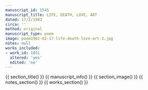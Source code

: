 ```yaml
---
manuscript_id: 1545
manuscript_title: LIFE, DEATH, LOVE, ART
dated: 17/2/1982
circa: ''
method: original
manuscript_type: poem
image: poem1982-02-17-life-death-love-art-2.jpg
notes: null
works_included:
- work_id: 1851
  altered: 'yes'
  edited: 'no'
---
```


{{ section_title() }}
{{ manuscript_info() }}
{{ section_image() }}
{{ notes_section() }}
{{ works_section() }}
